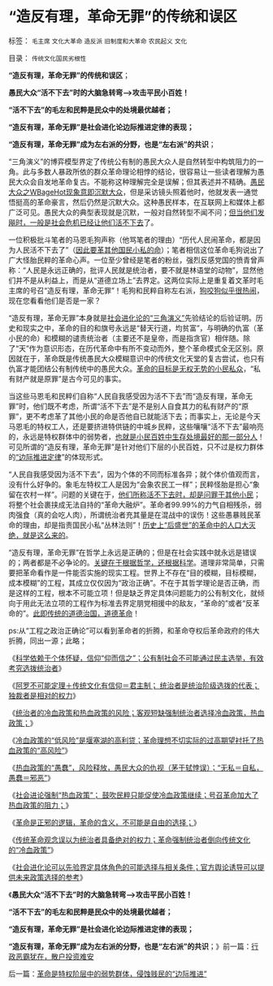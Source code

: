 # “造反有理，革命无罪”的传统和误区

标签： `毛主席` `文化大革命` `造反派` `旧制度和大革命` `农民起义` `文化` 

目录： `传统文化国民劣根性`

**“造反有理，革命无罪”的传统和误区**；

**愚民大众“活不下去”时的大脑急转弯——>攻击平民小百姓！**

**“活不下去”的毛左和民粹是民众中的处境最优越者；**

**“造反有理，革命无罪”是社会进化论边际推进定律的表现；**

**“造反有理，革命无罪”成为左右派的分野，也是“左右派”的共识**；

“三角演义”的博弈模型界定了传统公有制的愚民大众人是自然转型中构筑阻力的一角。此与多数人暴政所依的群众革命理论相悖的结论，很容易让一些读者理解为愚民大众会自发地革命复古。不能称这种理解完全是误解；但其表述并不精确。[愚民大众之WBageHot现象意即沉默大众](../../../2013/5/24/三角演义中的WBagehot愚民现象和林语堂的动物；.md)，但是采访镜头照着他时，他就发表一通觉悟挺高的革命豪言，然后仍然是沉默大众。这种愚民样本，在互联网上和媒体上都广泛可见。愚民大众的典型表现就是沉默，一般对自然转型不闻不问；[但当他们发飚时，一般是社会危机已经让他们活不下去](../../../2012/6/7/社会衰败动乱与统治者一般无关.md)了。

一位积极批斗笔者的马恩毛狗声称（他骂笔者的理由）“历代人民闹革命，都是因为人民活不下去了”（[因此要革其他国民小私的命](../../../2013/5/25/传统文化中的暴民运动，农民起义，阶级斗争，亡天下.md)）；笔者相信这位革命毛狗说出了广大怪胎民粹的革命心声。一位至少曾经是笔者的粉丝，强烈反感党国的愤青曾声称：“人民是永远正确的，批评人民就是统治者，要不就是林语堂的动物”，显然他们并不是从利益上，而是从“道德立场上”去界定。这两位实际上是重复着文革时毛主席的号召“造反有理，革命无罪”！毛狗和民粹自称左右派，[狗咬狗似乎很热闹](../../../2010/1/14/中国传统文化不相容于民主社会的两种价值观.md)，现在您看看他们是否是一家？

“造反有理，革命无罪”本身就是[社会进化论的“三角演义”](../../../2013/5/24/“三角演义”纳什均衡的旧制度，大革命，胡适的预言.md)先验结论的后验证明。历史和现实之中，革命的目的和旗号永远是“替天行道，均贫富”，与明确的仇富（革小民的命）和模糊的谴责统治者（主要还不是皇帝，而是指贪官）相伴随。除了“天”作为意识形态，在历代革命中有所不变动而外，整个革命模式全无区别。原因就在于，革命既是传统愚民大众模糊意识中的传统文化天堂的复古尝试，也只有仇富才能团结公有制传统中的愚民大众。[革命的目标是无权无势的小民私众](../../../2013/5/25/卡尔.马克思只是“温和中派”，和共产国际.md)，“私有财产就是原罪”是古今可见的事实。

当这些马恩毛和民粹们自称“人民自我感受因为活不下去”而“造反有理，革命无罪”时，他们既不考虑，所谓“活不下去”是不是别人自食其力的私有财产的“原罪”，更不考虑革了其他小民的命是否他自已就能活下去；而事实上，无论是今天马恩毛的特权工人，还是要挤进特供链的中城乡民粹，这些嚷嚷“活不下去”最响亮的，永远是特权群体中的弱势者，[也就是小民百姓中生存处境最好的那一部分人](../../../2013/2/4/反腐败&quot;节流&quot;或致极左“闹革命”，里根主义远水难救旧火.md)！可见所谓的“造反有理，革命无罪”是针对他们下层的小民百姓，只不过是权力群体的[“边际推进定律](../../../2013/5/12/边际推进定律，物竞天择的丛林法则不是弱肉强食.md)”的体现形式。

“人民自我感受因为活不下去”，因为个体的不同而标准各异；就个体价值观而言，没有什么好争的。象毛左特权工人是因为“会象农民工一样”；民粹怪胎是担心“象留在农村一样”。问题的关键在于，[他们所称活不下去时，却是问罪于其他小民](../../../2013/1/30/贪官的腐败份额很小，腐败主体不是贪官，潜在的腐败不是官；.md)；将整个社会裹挟成无法自持的“革命大融炉”。革命者99.99%的力气自相残杀，弱肉强食（真的会吃人肉），所谓统治者充其量是在混战中的误伤！这些愚暴贱民革命的理由，却是指责国民小私“丛林法则”！[历史上“后盛世”的革命中的人口大灭绝，就是这么来的](../../../2013/5/25/传统文化中的暴民运动，农民起义，阶级斗争，亡天下.md)。

“造反有理，革命无罪”在哲学上永远是正确的；但是在社会实践中就永远是错误的；两者都是不必争论的。[关键在于根据哲学，还根据科学](../../../2013/5/26/公有制社会不可能通过民主选举，有效考究选拨统治者.md)。道理非常简单，只需要把革命看作是一件能否实施的现实工程。世界上不存在“目的模糊，目标模糊，成本模糊”的工程，其成立仅仅因为“政治正确”。不在于其哲学理论是否正确，而是这样的工程，根本不可能立项！但是缺乏界定具体问题能力的公有制文化，就倾向于用此无法立项的工程作为标准去界定朋党相援中的敌友，“革命的”或者“反革命的”。[此即传统的道德治国，道德革命](../../../2013/1/26/在中国鼓吹革命，必定错误；毛左与怪胎的数量.md)！

ps:从“工程之政治正确论”可以看到革命者的折腾，和革命夺权后革命政府的伟大折腾，同出一源；此略；



《[科学依赖于个体怀疑，信仰“仰而信之”；公有制社会不可能通过民主选举，有效考究选拨统治者](../../../2013/5/26/公有制社会不可能通过民主选举，有效考究选拨统治者.md)》

《[阿罗不可能定理＋传统文化有信仰＝君主制；
统治者是统治阶级选拨的代表；独裁者是相对的权力](../../../2013/5/26/独裁者是相对权力，统治阶级是绝对权力，宗教的意义及大革命.md)》

《[统治者的冷血政策和热血政策的风险；客观短缺强制统治者选择冷血政策，热血政策；](../../../2013/5/26/统治者的冷血政策和热血政策的风险评估.md)》

《[冷血政策的“低风险”是堰塞湖的高利贷；革命理想不切实际的过高期望衬托了热血政策的“高风险”](../../../2013/5/27/冷血政策的“低风险”是堰塞湖的高利贷.md)》

《[热血政策的“愚蠢”，风险释放，愚民大众的仇视（茅于轼悖误）；“无私＝自私，愚蠢＝邪恶”](../../../2013/5/27/改革政策的聪明与愚蠢及“茅于轼悖误”.md)》

《[社会进论强制“热血政策”；
鼓吹民粹只能促使冷血政策继续；号召革命加大了热血政策的阻力；](../../../2013/5/26/统治者的冷血政策和热血政策的风险评估.md)》

《[革命是正邪的逻辑，革命的含义，不可能是自由的选择；](../../../2013/5/28/革命是正邪的逻辑，不可能是自由的选择.md)》

《[传统革命观念误以为统治者具备绝对的权力；革命强制统治者倒向传统文化的“冷血政策”](../../../2013/5/28/传统革命观念误解独裁者，革命强制统治者倒向冷血政策.md)》

《[社会进化论可以先验界定具体角色的可能选择与相关条件；官方舆论诱导可以提供未来政策选择的参考](../../../2013/5/28/社会进化论能知过去未来.md)》

《**愚民大众“活不下去”时的大脑急转弯——>攻击平民小百姓！**

**“活不下去”的毛左和民粹是民众中的处境最优越者；**

**“造反有理，革命无罪”是社会进化论边际推进定律的表现；**

**“造反有理，革命无罪”成为左右派的分野，也是“左右派”的共识**；》前一篇：[行政恶霸犹在，散户投资难安](../../../2013/5/28/行政恶霸犹在，散户投资难安.md)

后一篇：[革命是特权阶层中的弱势群体，侵蚀贱民的“边际推进”](../../../2013/5/29/革命是特权阶层中的弱势群体，侵蚀贱民的“边际推进”.md)